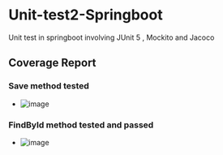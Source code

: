 # Unit-test2-Springboot
Unit test in springboot involving JUnit 5 , Mockito and Jacoco

##  Coverage Report 
###  Save method  tested  

- ![image](https://github.com/MartinCantillo/Unit-test-Springboot/assets/99986308/78da6360-f9c6-459c-811a-226418a7ebbf)
  
###  FindById method tested and passed 

- ![image](https://github.com/MartinCantillo/Unit-test2-Springboot/assets/99986308/7a5834e9-ec4d-4905-9ba2-66f49b66c684)

